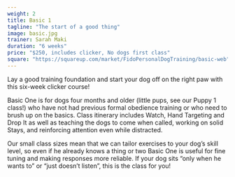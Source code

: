 ```yaml
---
weight: 2
title: Basic 1
tagline: "The start of a good thing"
image: basic.jpg
trainer: Sarah Maki
duration: "6 weeks"
price: "$250, includes clicker, No dogs first class"
square: "https://squareup.com/market/FidoPersonalDogTraining/basic-web"
---
```


Lay a good training foundation and start your dog off on the right paw with this six-week clicker course! 

Basic One is for dogs four months and older (little pups, see our Puppy 1 class!) who have not had previous formal
obedience training or who need to brush up on the basics. Class itinerary includes Watch, Hand Targeting and Drop It 
as well as teaching the dogs to come when called, working on solid Stays, and reinforcing attention even while 
distracted. 
 
Our small class sizes mean that we can tailor exercises to your dog’s skill level, so even if he already knows a thing or two Basic One is useful for fine tuning and making responses more reliable. If your dog sits “only when he wants to” or “just doesn’t listen”, this is the class for you! 
